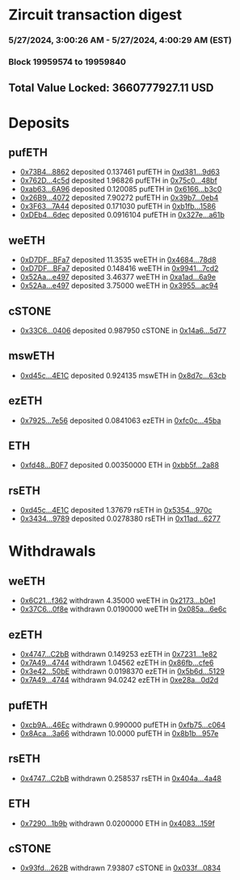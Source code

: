 # Zircuit transaction digest
### 5/27/2024, 3:00:26 AM - 5/27/2024, 4:00:29 AM (EST)
### Block 19959574 to 19959840

## Total Value Locked: 3660777927.11 USD

# Deposits
## pufETH
- [0x73B4...8862](https://etherscan.io/address/0x73B4d03D755Ab1D740755c0Cf1c0d0DB190D8862) deposited 0.137461 pufETH in [0xd381...9d63](https://etherscan.io/tx/0x73B4d03D755Ab1D740755c0Cf1c0d0DB190D8862)
- [0x762D...4c5d](https://etherscan.io/address/0x762D6280eF60e701266204EA3B64D7E73b5c4c5d) deposited 1.96826 pufETH in [0x75c0...48bf](https://etherscan.io/tx/0x762D6280eF60e701266204EA3B64D7E73b5c4c5d)
- [0xab63...6A96](https://etherscan.io/address/0xab6337c691a786e24110297eF7D4D9A6950E6A96) deposited 0.120085 pufETH in [0x6166...b3c0](https://etherscan.io/tx/0xab6337c691a786e24110297eF7D4D9A6950E6A96)
- [0x26B9...4072](https://etherscan.io/address/0x26B99D2434046e615404eE6fF400AFb4cbe24072) deposited 7.90272 pufETH in [0x39b7...0eb4](https://etherscan.io/tx/0x26B99D2434046e615404eE6fF400AFb4cbe24072)
- [0x3F63...7A44](https://etherscan.io/address/0x3F63096D649E94685BF5906F1b8Dc0d20F417A44) deposited 0.171030 pufETH in [0xb1fb...1586](https://etherscan.io/tx/0x3F63096D649E94685BF5906F1b8Dc0d20F417A44)
- [0xDEb4...6dec](https://etherscan.io/address/0xDEb4921ded337dA3361553635418565ac9466dec) deposited 0.0916104 pufETH in [0x327e...a61b](https://etherscan.io/tx/0xDEb4921ded337dA3361553635418565ac9466dec)
## weETH
- [0xD7DF...BFa7](https://etherscan.io/address/0xD7DF7E085214743530afF339aFC420c7c720BFa7) deposited 11.3535 weETH in [0x4684...78d8](https://etherscan.io/tx/0xD7DF7E085214743530afF339aFC420c7c720BFa7)
- [0xD7DF...BFa7](https://etherscan.io/address/0xD7DF7E085214743530afF339aFC420c7c720BFa7) deposited 0.148416 weETH in [0x9941...7cd2](https://etherscan.io/tx/0xD7DF7E085214743530afF339aFC420c7c720BFa7)
- [0x52Aa...e497](https://etherscan.io/address/0x52Aa899454998Be5b000Ad077a46Bbe360F4e497) deposited 3.46377 weETH in [0xa1ad...6a9e](https://etherscan.io/tx/0x52Aa899454998Be5b000Ad077a46Bbe360F4e497)
- [0x52Aa...e497](https://etherscan.io/address/0x52Aa899454998Be5b000Ad077a46Bbe360F4e497) deposited 3.75000 weETH in [0x3955...ac94](https://etherscan.io/tx/0x52Aa899454998Be5b000Ad077a46Bbe360F4e497)
## cSTONE
- [0x33C6...0406](https://etherscan.io/address/0x33C651217792793cf868ffA13e81427cb9560406) deposited 0.987950 cSTONE in [0x14a6...5d77](https://etherscan.io/tx/0x33C651217792793cf868ffA13e81427cb9560406)
## mswETH
- [0xd45c...4E1C](https://etherscan.io/address/0xd45cDfF84BF5011E0D12eEfB623A547fee8A4E1C) deposited 0.924135 mswETH in [0x8d7c...63cb](https://etherscan.io/tx/0xd45cDfF84BF5011E0D12eEfB623A547fee8A4E1C)
## ezETH
- [0x7925...7e56](https://etherscan.io/address/0x7925C6726a9a4df9DED1061b5b972DAb60df7e56) deposited 0.0841063 ezETH in [0xfc0c...45ba](https://etherscan.io/tx/0x7925C6726a9a4df9DED1061b5b972DAb60df7e56)
## ETH
- [0xfd48...B0F7](https://etherscan.io/address/0xfd48B6d1Fbfb639D88A825BC47B422956dC3B0F7) deposited 0.00350000 ETH in [0xbb5f...2a88](https://etherscan.io/tx/0xfd48B6d1Fbfb639D88A825BC47B422956dC3B0F7)
## rsETH
- [0xd45c...4E1C](https://etherscan.io/address/0xd45cDfF84BF5011E0D12eEfB623A547fee8A4E1C) deposited 1.37679 rsETH in [0x5354...970c](https://etherscan.io/tx/0xd45cDfF84BF5011E0D12eEfB623A547fee8A4E1C)
- [0x3434...9789](https://etherscan.io/address/0x34349c5569e7B846c3558961552D2202760A9789) deposited 0.0278380 rsETH in [0x11ad...6277](https://etherscan.io/tx/0x34349c5569e7B846c3558961552D2202760A9789)
# Withdrawals
## weETH
- [0x6C21...f362](https://etherscan.io/address/0x6C21f5e5C454401fe10aF4E61Ec0Aaead7d9f362) withdrawn 4.35000 weETH in [0x2173...b0e1](https://etherscan.io/tx/0x6C21f5e5C454401fe10aF4E61Ec0Aaead7d9f362)
- [0x37C6...0f8e](https://etherscan.io/address/0x37C65585fb90f9f0F2e59Dc31d4759B40e500f8e) withdrawn 0.0190000 weETH in [0x085a...6e6c](https://etherscan.io/tx/0x37C65585fb90f9f0F2e59Dc31d4759B40e500f8e)
## ezETH
- [0x4747...C2bB](https://etherscan.io/address/0x4747039505B2ce28e810c8a40f23Aa1f6843C2bB) withdrawn 0.149253 ezETH in [0x7231...1e82](https://etherscan.io/tx/0x4747039505B2ce28e810c8a40f23Aa1f6843C2bB)
- [0x7A49...4744](https://etherscan.io/address/0x7A493Be5c2ce014cD049Bf178a1ac0Db1B434744) withdrawn 1.04562 ezETH in [0x86fb...cfe6](https://etherscan.io/tx/0x7A493Be5c2ce014cD049Bf178a1ac0Db1B434744)
- [0x3e42...50bE](https://etherscan.io/address/0x3e424cF834AE826069B49d45DA1A46f1d8Db50bE) withdrawn 0.0198370 ezETH in [0x5b6d...5129](https://etherscan.io/tx/0x3e424cF834AE826069B49d45DA1A46f1d8Db50bE)
- [0x7A49...4744](https://etherscan.io/address/0x7A493Be5c2ce014cD049Bf178a1ac0Db1B434744) withdrawn 94.0242 ezETH in [0xe28a...0d2d](https://etherscan.io/tx/0x7A493Be5c2ce014cD049Bf178a1ac0Db1B434744)
## pufETH
- [0xcb9A...46Ec](https://etherscan.io/address/0xcb9A9a8a0f2A889D5F649258F88EAF84202046Ec) withdrawn 0.990000 pufETH in [0xfb75...c064](https://etherscan.io/tx/0xcb9A9a8a0f2A889D5F649258F88EAF84202046Ec)
- [0x8Aca...3a66](https://etherscan.io/address/0x8Aca068916165e7FCB8a0F0B39D4D205C0a13a66) withdrawn 10.0000 pufETH in [0x8b1b...957e](https://etherscan.io/tx/0x8Aca068916165e7FCB8a0F0B39D4D205C0a13a66)
## rsETH
- [0x4747...C2bB](https://etherscan.io/address/0x4747039505B2ce28e810c8a40f23Aa1f6843C2bB) withdrawn 0.258537 rsETH in [0x404a...4a48](https://etherscan.io/tx/0x4747039505B2ce28e810c8a40f23Aa1f6843C2bB)
## ETH
- [0x7290...1b9b](https://etherscan.io/address/0x729082829aED39a489DAdF077D99A3ccd8Ed1b9b) withdrawn 0.0200000 ETH in [0x4083...159f](https://etherscan.io/tx/0x729082829aED39a489DAdF077D99A3ccd8Ed1b9b)
## cSTONE
- [0x93fd...262B](https://etherscan.io/address/0x93fd1DED2d46cda030B06768FcBf681E26dd262B) withdrawn 7.93807 cSTONE in [0x033f...0834](https://etherscan.io/tx/0x93fd1DED2d46cda030B06768FcBf681E26dd262B)
